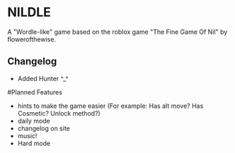 # NILDLE
A "Wordle-like" game based on the roblox game "The Fine Game Of Nil" by flowerofthewise.

## Changelog
- Added Hunter ^_^



#Planned Features
- hints to make the game easier (For example: Has alt move? Has Cosmetic? Unlock method?)
- daily mode
- changelog on site
- music!
- Hard mode
